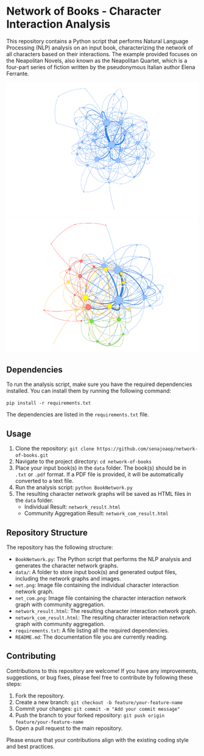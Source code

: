 # Network of Books - Character Interaction Analysis

This repository contains a Python script that performs Natural Language Processing (NLP) analysis on an input book, characterizing the network of all characters based on their interactions. The example provided focuses on the Neapolitan Novels, also known as the Neapolitan Quartet, which is a four-part series of fiction written by the pseudonymous Italian author Elena Ferrante.

![Network Graph](data/net.png)
![Community Aggregation Graph](data/net_com.png)

## Dependencies

To run the analysis script, make sure you have the required dependencies installed. You can install them by running the following command:

`pip install -r requirements.txt`

The dependencies are listed in the `requirements.txt` file.

## Usage

1. Clone the repository: `git clone https://github.com/senajoaop/network-of-books.git`
2. Navigate to the project directory: `cd network-of-books`
3. Place your input book(s) in the `data` folder. The book(s) should be in `.txt` or `.pdf` format. If a PDF file is provided, it will be automatically converted to a text file.
4. Run the analysis script: `python BookNetwork.py`
5. The resulting character network graphs will be saved as HTML files in the `data` folder.
   - Individual Result: `network_result.html`
   - Community Aggregation Result: `network_com_result.html`

## Repository Structure

The repository has the following structure:

- `BookNetwork.py`: The Python script that performs the NLP analysis and generates the character network graphs.
- `data/`: A folder to store input book(s) and generated output files, including the network graphs and images.
- `net.png`: Image file containing the individual character interaction network graph.
- `net_com.png`: Image file containing the character interaction network graph with community aggregation.
- `network_result.html`: The resulting character interaction network graph.
- `network_com_result.html`: The resulting character interaction network graph with community aggregation.
- `requirements.txt`: A file listing all the required dependencies.
- `README.md`: The documentation file you are currently reading.

## Contributing

Contributions to this repository are welcome! If you have any improvements, suggestions, or bug fixes, please feel free to contribute by following these steps:

1. Fork the repository.
2. Create a new branch: `git checkout -b feature/your-feature-name`
3. Commit your changes: `git commit -m "Add your commit message"`
4. Push the branch to your forked repository: `git push origin feature/your-feature-name`
5. Open a pull request to the main repository.

Please ensure that your contributions align with the existing coding style and best practices.
